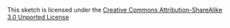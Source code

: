 This sketch is licensed under the [Creative Commons Attribution-ShareAlike 3.0 Unported License](http://creativecommons.org/licenses/by-sa/3.0/deed.en_US)
